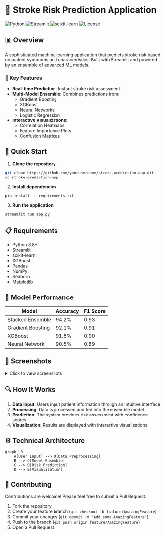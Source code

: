 # 🏥 Stroke Risk Prediction Application

![Python](https://img.shields.io/badge/Python-3.8%2B-blue)
![Streamlit](https://img.shields.io/badge/Streamlit-1.0%2B-red)
![scikit-learn](https://img.shields.io/badge/scikit--learn-1.0%2B-orange)
![License](https://img.shields.io/badge/License-MIT-green)

## 📊 Overview

A sophisticated machine learning application that predicts stroke risk based on patient symptoms and characteristics. Built with Streamlit and powered by an ensemble of advanced ML models.

### 🌟 Key Features

- **Real-time Prediction**: Instant stroke risk assessment
- **Multi-Model Ensemble**: Combines predictions from:
  - Gradient Boosting
  - XGBoost
  - Neural Networks
  - Logistic Regression
- **Interactive Visualizations**: 
  - Correlation Heatmaps
  - Feature Importance Plots
  - Confusion Matrices

## 🚀 Quick Start

1. **Clone the repository**
```bash
git clone https://github.com/yourusername/stroke-prediction-app.git
cd stroke-prediction-app
```

2. **Install dependencies**
```bash
pip install -r requirements.txt
```

3. **Run the application**
```bash
streamlit run app.py
```

## 📋 Requirements

- Python 3.8+
- Streamlit
- scikit-learn
- XGBoost
- Pandas
- NumPy
- Seaborn
- Matplotlib

## 🎯 Model Performance

| Model | Accuracy | F1 Score |
|-------|----------|-----------|
| Stacked Ensemble | 94.2% | 0.93 |
| Gradient Boosting | 92.1% | 0.91 |
| XGBoost | 91.8% | 0.90 |
| Neural Network | 90.5% | 0.89 |

## 📸 Screenshots

<details>
<summary>Click to view screenshots</summary>

![Main Interface](path_to_main_interface.png)
![Predictions](path_to_predictions.png)
![Analytics](path_to_analytics.png)

</details>

## 🔍 How It Works

1. **Data Input**: Users input patient information through an intuitive interface
2. **Processing**: Data is processed and fed into the ensemble model
3. **Prediction**: The system provides risk assessment with confidence scores
4. **Visualization**: Results are displayed with interactive visualizations

## ⚙️ Technical Architecture

```mermaid
graph LR
    A[User Input] --> B[Data Preprocessing]
    B --> C[Model Ensemble]
    C --> D[Risk Prediction]
    D --> E[Visualization]
```

## 🤝 Contributing

Contributions are welcome! Please feel free to submit a Pull Request.

1. Fork the repository
2. Create your feature branch (`git checkout -b feature/AmazingFeature`)
3. Commit your changes (`git commit -m 'Add some AmazingFeature'`)
4. Push to the branch (`git push origin feature/AmazingFeature`)
5. Open a Pull Request



 
